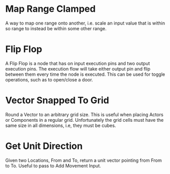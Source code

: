 # Map Range Clamped
A way to map one range onto another, i.e. scale an input value that is within so range to instead be within some other range.

# Flip Flop
A Flip Flop is a node that has on input execution pins and two output execution pins.
The execution flow will take either output pin and flip between them every time the node is executed.
This can be used for toggle operations, such as to open/close a door.

# Vector Snapped To Grid
Round a Vector to an arbitrary grid size.
This is useful when placing Actors or Components in a regular grid.
Unfortunately the grid cells must have the same size in all dimensions, i.e, they must be cubes.

# Get Unit Direction
Given two Locations, From and To, return a unit vector pointing from From to To.
Useful to pass to Add Movement Input.
